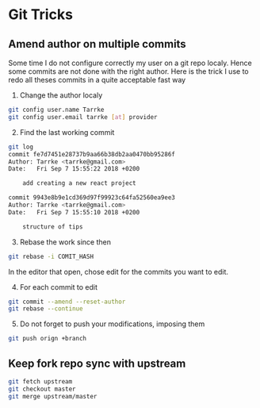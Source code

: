 # Git Tricks

## Amend author on multiple commits

Some time I do not configure correctly my user on a git repo localy. Hence some commits are not done with the right author. Here is the trick I use to redo all theses commits in a quite acceptable fast way

1. Change the author localy
  ```bash
  git config user.name Tarrke
  git config user.email tarrke [at] provider
  ```

2. Find the last working commit
  ```bash
  git log
  commit fe7d7451e28737b9aa66b38db2aa0470bb95286f
  Author: Tarrke <tarrke@gmail.com>
  Date:   Fri Sep 7 15:55:22 2018 +0200

      add creating a new react project

  commit 9943e8b9e1cd369d97f99923c64fa52560ea9ee3
  Author: Tarrke <tarrke@gmail.com>
  Date:   Fri Sep 7 15:55:10 2018 +0200

      structure of tips
  ```

3. Rebase the work since then
  ```bash
  git rebase -i COMIT_HASH
  ```
  In the editor that open, chose edit for the commits you want to edit.

4. For each commit to edit
  ```bash
  git commit --amend --reset-author
  git rebase --continue
  ```

5. Do not forget to push your modifications, imposing them
  ```bash
  git push orign +branch
  ```
  
  ## Keep fork repo sync with upstream
  
  ```bash
  git fetch upstream
  git checkout master
  git merge upstream/master
  ```
